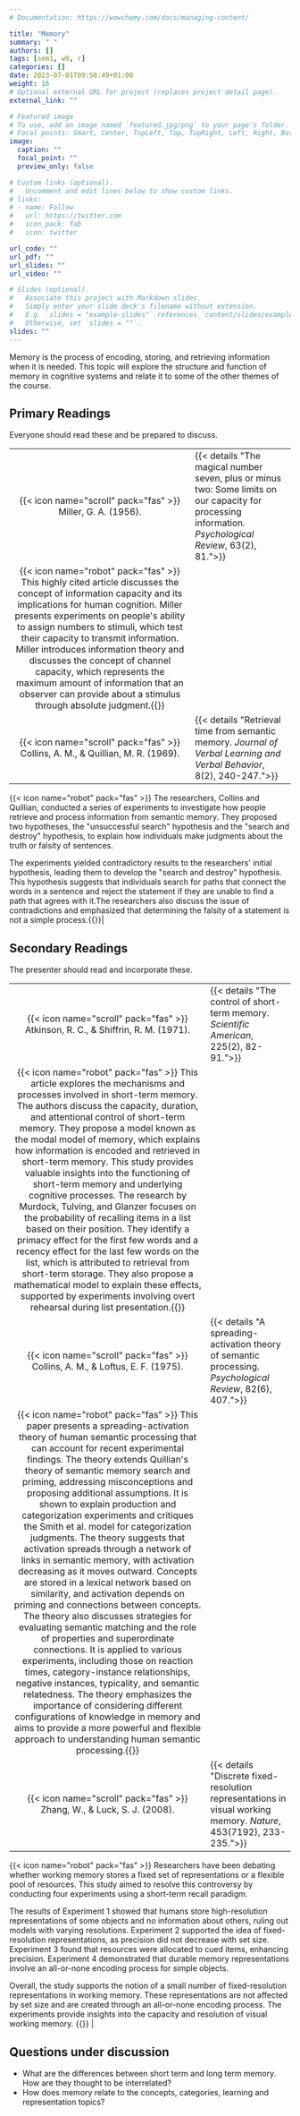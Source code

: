 ```yaml
---
# Documentation: https://wowchemy.com/docs/managing-content/

title: "Memory"
summary: " "
authors: []
tags: [sem1, w9, r]
categories: []
date: 2023-07-01T09:58:49+01:00
weight: 16
# Optional external URL for project (replaces project detail page).
external_link: ""

# Featured image
# To use, add an image named `featured.jpg/png` to your page's folder.
# Focal points: Smart, Center, TopLeft, Top, TopRight, Left, Right, BottomLeft, Bottom, BottomRight.
image:
  caption: ""
  focal_point: ""
  preview_only: false

# Custom links (optional).
#   Uncomment and edit lines below to show custom links.
# links:
# - name: Follow
#   url: https://twitter.com
#   icon_pack: fab
#   icon: twitter

url_code: ""
url_pdf: ""
url_slides: ""
url_video: ""

# Slides (optional).
#   Associate this project with Markdown slides.
#   Simply enter your slide deck's filename without extension.
#   E.g. `slides = "example-slides"` references `content/slides/example-slides.md`.
#   Otherwise, set `slides = ""`.
slides: ""
---
```


Memory is the process of encoding, storing, and retrieving information when it is needed. This topic will explore the structure and function of memory in cognitive systems and relate it to some of the other themes of the course.

## Primary Readings

Everyone should read these and be prepared to discuss.

|  |  |
|:----:|:-----|
| {{< icon name="scroll" pack="fas" >}} Miller, G. A. (1956). | {{< details "The magical number seven, plus or minus two: Some limits on our capacity for processing information. *Psychological Review*, 63(2), 81.">}}
{{< icon name="robot" pack="fas" >}} This highly cited article discusses the concept of information capacity and its implications for human cognition. Miller presents experiments on people's ability to assign numbers to stimuli, which test their capacity to transmit information. Miller introduces information theory and discusses the concept of channel capacity, which represents the maximum amount of information that an observer can provide about a stimulus through absolute judgment.{{</details>}} |
|  {{< icon name="scroll" pack="fas" >}} Collins, A. M., & Quillian, M. R. (1969). | {{< details "Retrieval time from semantic memory. *Journal of Verbal Learning and Verbal Behavior*, 8(2), 240-247.">}}
{{< icon name="robot" pack="fas" >}} The researchers, Collins and Quillian, conducted a series of experiments to investigate how people retrieve and process information from semantic memory. They proposed two hypotheses, the "unsuccessful search" hypothesis and the "search and destroy" hypothesis, to explain how individuals make judgments about the truth or falsity of sentences.

The experiments yielded contradictory results to the researchers' initial hypothesis, leading them to develop the "search and destroy" hypothesis. This hypothesis suggests that individuals search for paths that connect the words in a sentence and reject the statement if they are unable to find a path that agrees with it.The researchers also discuss the issue of contradictions and emphasized that determining the falsity of a statement is not a simple process.{{</details>}}|



## Secondary Readings

The presenter should read and incorporate these.

| |  |
|:----:|:-----|
| {{< icon name="scroll" pack="fas" >}} Atkinson, R. C., & Shiffrin, R. M. (1971). | {{< details "The control of short-term memory. *Scientific American*, 225(2), 82-91.">}}
{{< icon name="robot" pack="fas" >}} This article explores the mechanisms and processes involved in short-term memory. The authors discuss the capacity, duration, and attentional control of short-term memory. They propose a model known as the modal model of memory, which explains how information is encoded and retrieved in short-term memory. This study provides valuable insights into the functioning of short-term memory and underlying cognitive processes. The research by Murdock, Tulving, and Glanzer focuses on the probability of recalling items in a list based on their position. They identify a primacy effect for the first few words and a recency effect for the last few words on the list, which is attributed to retrieval from short-term storage. They also propose a mathematical model to explain these effects, supported by experiments involving overt rehearsal during list presentation.{{</details>}} |
| {{< icon name="scroll" pack="fas" >}} Collins, A. M., & Loftus, E. F. (1975). | {{< details "A spreading-activation theory of semantic processing. *Psychological Review*, 82(6), 407.">}}
{{< icon name="robot" pack="fas" >}} This paper presents a spreading-activation theory of human semantic processing that can account for recent experimental findings. The theory extends Quillian's theory of semantic memory search and priming, addressing misconceptions and proposing additional assumptions. It is shown to explain production and categorization experiments and critiques the Smith et al. model for categorization judgments. The theory suggests that activation spreads through a network of links in semantic memory, with activation decreasing as it moves outward. Concepts are stored in a lexical network based on similarity, and activation depends on priming and connections between concepts. The theory also discusses strategies for evaluating semantic matching and the role of properties and superordinate connections. It is applied to various experiments, including those on reaction times, category-instance relationships, negative instances, typicality, and semantic relatedness. The theory emphasizes the importance of considering different configurations of knowledge in memory and aims to provide a more powerful and flexible approach to understanding human semantic processing.{{</details>}} |
| {{< icon name="scroll" pack="fas" >}} Zhang, W., & Luck, S. J. (2008). | {{< details "Discrete fixed-resolution representations in visual working memory. *Nature*, 453(7192), 233-235.">}}
{{< icon name="robot" pack="fas" >}} Researchers have been debating whether working memory stores a fixed set of representations or a flexible pool of resources. This study aimed to resolve this controversy by conducting four experiments using a short-term recall paradigm.

The results of Experiment 1 showed that humans store high-resolution representations of some objects and no information about others, ruling out models with varying resolutions. Experiment 2 supported the idea of fixed-resolution representations, as precision did not decrease with set size. Experiment 3 found that resources were allocated to cued items, enhancing precision. Experiment 4 demonstrated that durable memory representations involve an all-or-none encoding process for simple objects.

Overall, the study supports the notion of a small number of fixed-resolution representations in working memory. These representations are not affected by set size and are created through an all-or-none encoding process. The experiments provide insights into the capacity and resolution of visual working memory.
{{</details>}} |



## Questions under discussion

- What are the differences between short term and long term memory. How are they thought to be interrelated?
- How does memory relate to the concepts, categories, learning and representation topics?

